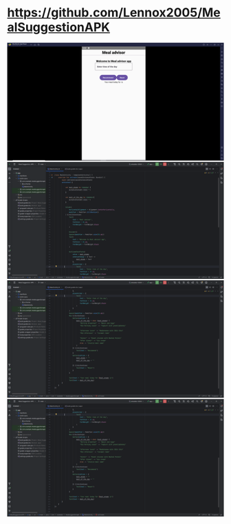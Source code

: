 # https://github.com/Lennox2005/MealSuggestionAPK
![image alt](https://github.com/Lennox2005/MealSuggestionAPK/blob/4b07b89c1559bd27406c315ed0febf16ecfa0edb/Bluestack%20app.PNG)
![image alt](https://github.com/Lennox2005/MealSuggestionAPK/blob/098891a5eeee6389c642bf541bd0fbf728f2f96e/Code.PNG)
![image alt](https://github.com/Lennox2005/MealSuggestionAPK/blob/6e7d3d48d4ce5abc47cf2d494483e20485f4f556/Code2.PNG)
![image alt](https://github.com/Lennox2005/MealSuggestionAPK/blob/6e7d3d48d4ce5abc47cf2d494483e20485f4f556/Code2.PNG)
